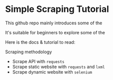 # Simple Scraping Tutorial

This github repo mainly introduces some of the 

It's suitable for beginners to explore some of the 

Here is the docs & tutorial to read: <docs link>

Scraping methodology
- Scrape API with `requests`
- Scrape static website with `requests` and `lxml`
- Scrape dynamic website with `selenium`